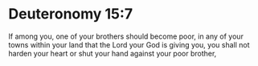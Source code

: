 # Deuteronomy 15:7

If among you, one of your brothers should become poor, in any of your towns within your land that the Lord your God is giving you, you shall not harden your heart or shut your hand against your poor brother,
